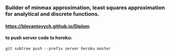 ### Builder of minmax approximation, least squares approximation for analytical and discrete functions.
#### https://blevantovych.github.io/Diplom
#### to push server code to heroku:
```
git subtree push --prefix server heroku master
```